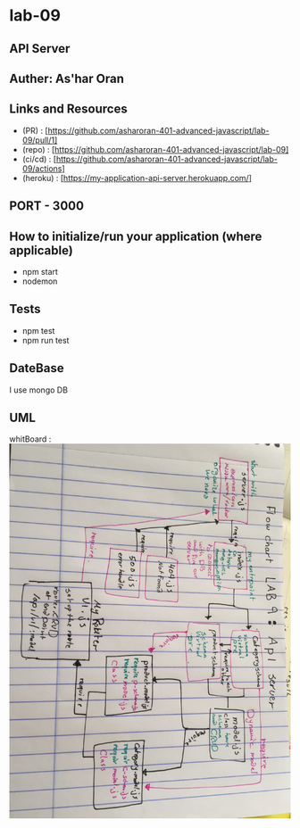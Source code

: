 # lab-09
##  API Server
## Auther: As'har Oran
## Links and Resources
- (PR) : [https://github.com/asharoran-401-advanced-javascript/lab-09/pull/1]
- (repo) : [https://github.com/asharoran-401-advanced-javascript/lab-09]
- (ci/cd) : [https://github.com/asharoran-401-advanced-javascript/lab-09/actions]
- (heroku) : [https://my-application-api-server.herokuapp.com/]
## PORT - 3000
## How to initialize/run your application (where applicable)
- npm start
- nodemon
## Tests
- npm test
- npm run test
## DateBase
I use mongo DB
## UML
whitBoard : ![alt text](assets/lab-09.jpg)